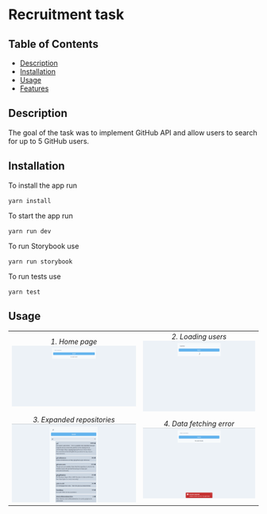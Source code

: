 # Recruitment task

## Table of Contents

- [Description](#Description)
- [Installation](#installation)
- [Usage](#usage)
- [Features](#features)

## Description

The goal of the task was to implement GitHub API and allow users to search for up to 5 GitHub users.

## Installation

To install the app run

```
yarn install
```

To start the app run

```
yarn run dev
```

To run Storybook use

```
yarn run storybook
```

To run tests use

```
yarn test
```

## Usage

|                                                                                  |                                                               |
| :------------------------------------------------------------------------------: | :-----------------------------------------------------------: |
|                 _1. Home page_ ![home page](docs/home-page.png)                  | _2. Loading users_ ![loading user(s)](docs/loading-users.png) |
| _3. Expanded repositories_ ![diffrent page size](docs/expanded-repositories.png) |       _4. Data fetching error_ ![error](docs/error.png)       |
